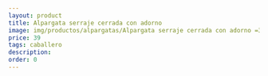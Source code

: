 ```yaml
---
layout: product
title: Alpargata serraje cerrada con adorno 
image: img/productos/alpargatas/Alpargata serraje cerrada con adorno =39=caballero.webp
price: 39
tags: caballero
description: 
order: 0
---
```

